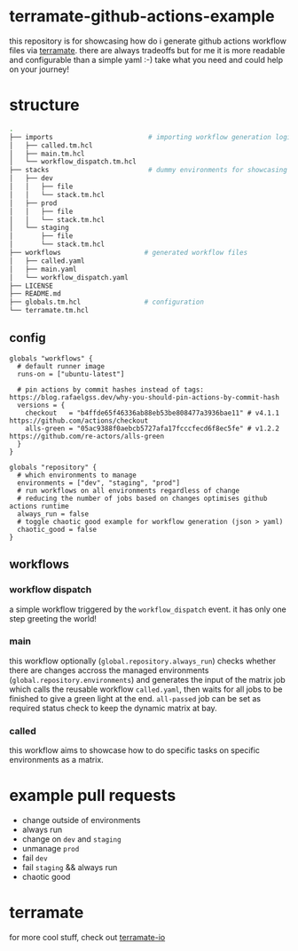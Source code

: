 # terramate-github-actions-example

this repository is for showcasing how do i generate github actions workflow files via [terramate](https://terramate.io). there are always tradeoffs but for me it is more readable and configurable than a simple yaml :-)
take what you need and could help on your journey!

# structure

```bash
.
├── imports                        # importing workflow generation logic from here
│   ├── called.tm.hcl
│   ├── main.tm.hcl
│   └── workflow_dispatch.tm.hcl
├── stacks                         # dummy environments for showcasing
│   ├── dev
│   │   ├── file
│   │   └── stack.tm.hcl
│   ├── prod
│   │   ├── file
│   │   └── stack.tm.hcl
│   └── staging
│       ├── file
│       └── stack.tm.hcl
├── workflows                     # generated workflow files
│   ├── called.yaml
│   ├── main.yaml
│   └── workflow_dispatch.yaml
├── LICENSE
├── README.md
├── globals.tm.hcl                # configuration
└── terramate.tm.hcl
```

## config

```hcl
globals "workflows" {
  # default runner image
  runs-on = ["ubuntu-latest"]

  # pin actions by commit hashes instead of tags: https://blog.rafaelgss.dev/why-you-should-pin-actions-by-commit-hash
  versions = {
    checkout   = "b4ffde65f46336ab88eb53be808477a3936bae11" # v4.1.1 https://github.com/actions/checkout
    alls-green = "05ac9388f0aebcb5727afa17fcccfecd6f8ec5fe" # v1.2.2 https://github.com/re-actors/alls-green
  }
}

globals "repository" {
  # which environments to manage
  environments = ["dev", "staging", "prod"]
  # run workflows on all environments regardless of change
  # reducing the number of jobs based on changes optimises github actions runtime
  always_run = false
  # toggle chaotic good example for workflow generation (json > yaml)
  chaotic_good = false
}
```

## workflows

### workflow dispatch

a simple workflow triggered by the `workflow_dispatch` event. it has only one step greeting the world!

### main

this workflow optionally (`global.repository.always_run`) checks whether there are changes accross the managed environments (`global.repository.environments`) and generates the input of the matrix job which calls the reusable workflow `called.yaml`, then waits for all jobs to be finished to give a green light at the end. `all-passed` job can be set as required status check to keep the dynamic matrix at bay.

### called

this workflow aims to showcase how to do specific tasks on specific environments as a matrix.

# example pull requests

- change outside of environments
- always run
- change on `dev` and `staging`
- unmanage `prod`
- fail `dev`
- fail `staging` && always run
- chaotic good

# terramate

for more cool stuff, check out [terramate-io](https://github.com/orgs/terramate-io/repositories)
